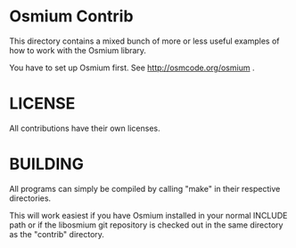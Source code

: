 
Osmium Contrib
==============

This directory contains a mixed bunch of more or less useful examples of how to
work with the Osmium library.

You have to set up Osmium first. See http://osmcode.org/osmium .


LICENSE
=======

All contributions have their own licenses.


BUILDING
========

All programs can simply be compiled by calling "make" in their respective
directories.

This will work easiest if you have Osmium installed in your normal INCLUDE path
or if the libosmium git repository is checked out in the same directory as the
"contrib" directory.

